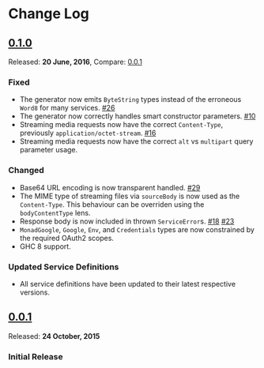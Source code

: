 # Change Log

## [0.1.0](https://github.com/brendanhay/gogol/tree/0.1.0)
Released: **20 June, 2016**, Compare: [0.0.1](https://github.com/brendanhay/gogol/compare/0.0.1...0.1.0)

### Fixed

- The generator now emits `ByteString` types instead of the erroneous `Word8` for many services. [\#26](https://github.com/brendanhay/gogol/issues/26)
- The generator now correctly handles smart constructor parameters. [\#10](https://github.com/brendanhay/gogol/issues/10)
- Streaming media requests now have the correct `Content-Type`, previously `application/octet-stream`. [\#16](https://github.com/brendanhay/gogol/issues/16)
- Streaming media requests now have the correct `alt` vs `multipart` query parameter usage.

### Changed

- Base64 URL encoding is now transparent handled. [\#29](https://github.com/brendanhay/gogol/pull/29)
- The MIME type of streaming files via `sourceBody` is now used as the `Content-Type`.
  This behaviour can be overriden using the `bodyContentType` lens.
- Response body is now included in thrown `ServiceError`s. [\#18](https://github.com/brendanhay/gogol/issues/18) [\#23](https://github.com/brendanhay/gogol/pull/23)
- `MonadGoogle`, `Google`, `Env`, and `Credentials` types are now constrained by
  the required OAuth2 scopes.
- GHC 8 support.


### Updated Service Definitions

- All service definitions have been updated to their latest respective versions.


## [0.0.1](https://github.com/brendanhay/gogol/tree/0.0.1)
Released: **24 October, 2015**

### Initial Release
